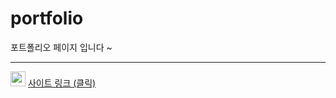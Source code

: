 # portfolio

포트폴리오 페이지 입니다 ~

-----

<img src="https://pic.sopili.net/pub/emoji/twitter/2/72x72/1f4cc.png" width=24 height=24> [사이트 링크 (클릭)](https://kks2139.github.io/deploy-portfolio/)
